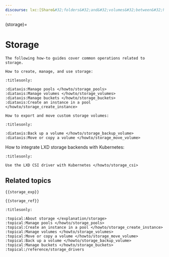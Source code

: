 ```yaml
---
discourse: lxc:[Share&#32;folders&#32;and&#32;volumes&#32;between&#32;host&#32;and&#32;containers](7735)
---
```


(storage)=
# Storage

```{only} diataxis
The following how-to guides cover common operations related to storage.

How to create, manage, and use storage:
```

```{filtered-toctree}
:titlesonly:

:diataxis:Manage pools </howto/storage_pools>
:diataxis:Manage volumes </howto/storage_volumes>
:diataxis:Manage buckets </howto/storage_buckets>
:diataxis:Create an instance in a pool </howto/storage_create_instance>
```

```{only} diataxis
How to export and move custom storage volumes:
```

```{filtered-toctree}
:titlesonly:

:diataxis:Back up a volume </howto/storage_backup_volume>
:diataxis:Move or copy a volume </howto/storage_move_volume>
```

How to integrate LXD storage backends with Kubernetes:

```{toctree}
:titlesonly:

Use the LXD CSI driver with Kubernetes </howto/storage_csi>
```

## Related topics

```{only} diataxis
{{storage_exp}}

{{storage_ref}}
```

```{filtered-toctree}
:titlesonly:

:topical:About storage </explanation/storage>
:topical:Manage pools </howto/storage_pools>
:topical:Create an instance in a pool </howto/storage_create_instance>
:topical:Manage volumes </howto/storage_volumes>
:topical:Move or copy a volume </howto/storage_move_volume>
:topical:Back up a volume </howto/storage_backup_volume>
:topical:Manage buckets </howto/storage_buckets>
:topical:/reference/storage_drivers
```
